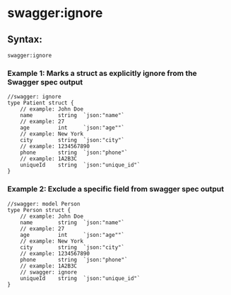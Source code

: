 # swagger:ignore

## Syntax:

```
swagger:ignore
```

### Example 1: Marks a struct as explicitly ignore from the Swagger spec output

```
//swagger: ignore
type Patient struct {
    // example: John Doe
    name        string  `json:"name"`
    // example: 27
    age         int     `json:"age""`
    // example: New York
    city        string  `json:"city"`
    // example: 1234567890
    phone       string  `json:"phone"`
    // example: 1A2B3C
    uniqueId    string  `json:"unique_id"`
}
```

### Example 2: Exclude a specific field from swagger spec output

```
//swagger: model Person
type Person struct {
    // example: John Doe
    name        string  `json:"name"`
    // example: 27
    age         int     `json:"age""`
    // example: New York
    city        string  `json:"city"`
    // example: 1234567890
    phone       string  `json:"phone"`
    // example: 1A2B3C
    // swagger: ignore
    uniqueId    string  `json:"unique_id"`
}
```
